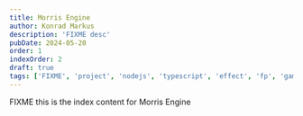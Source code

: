 ```yaml
---
title: Morris Engine
author: Konrad Markus
description: 'FIXME desc'
pubDate: 2024-05-20
order: 1
indexOrder: 2
draft: true
tags: ['FIXME', 'project', 'nodejs', 'typescript', 'effect', 'fp', 'games']
---
```


FIXME this is the index content for Morris Engine
